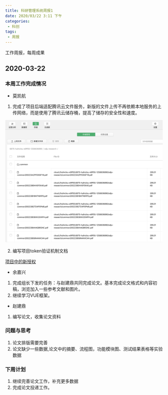 ```yaml
---
title: 科研管理系统周报1
date: 2020/03/22 3:11 下午
categories: 
 - 科创
tags: 
 - 周报
---
```

工作周报，每周成果
<!-- more -->

## 2020-03-22

### 本周工作完成情况

- 莫凯航

1. 完成了项目后端适配腾讯云文件服务，新版的文件上传不再依赖本地服务的上传网络，而是使用了腾讯云储存桶，提高了储存的安全性和速度。

![week](/week-1-0.png)

2. 编写项目token验证机制文档

[项目中的新授权](/guide/code-style/authorize.md)

- 余嘉兴

1. 完成组长下发的任务：与赵建鼎共同完成论文。基本完成论文格式和内容初稿，浏览加入一些参考文献和图片。
2. 继续学习VUE框架。

- 赵建鼎

1. 编写论文，收集论文资料



### 问题与思考

1. 论文排版需要完善
2. 论文缺少一些数据,论文中的摘要、流程图，功能模块图、测试结果表格等实验数据

### 下周计划

1. 继续完善论文工作，补充更多数据
2. 完成论文投递工作。





